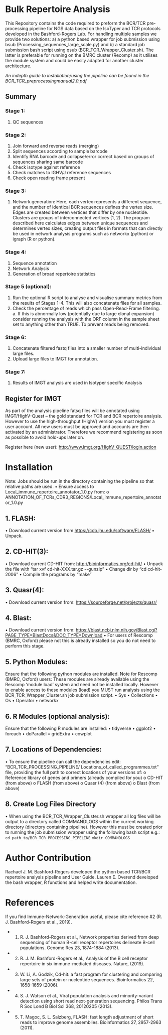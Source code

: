 # Bulk Repertoire Analysis

This Repository contains the code required to preform the BCR/TCR pre-processing pipeline for NGS data based on the IsoTyper and TCR protocols developed in the Bashford-Rogers Lab. For handling multiple samples we provide two solutions: a) a python based wrapper for job submission using bsub (Processing_sequences_large_scale.py) and b) a standard job submission bash script using qsub (BCR_TCR_Wrapper_Cluster.sh). The latter is preferable for running on the BMRC cluster (Recomp) as it utilises the module system and could be easily adapted for another cluster architecture. 

*An indepth guide to installation/using the pipeline can be found in the BCR_TCR_preprocessingmanual2.0.pdf* 

## Summary 
### Stage 1: 
1.	QC sequences
### Stage 2: 
1.	Join forward and reverse reads (merging)
2.	Split sequences according to sample barcode
3.	Identify RNA barcode and collapse/error correct based on groups of sequences sharing same barcode
4.	Check isotype against reference
5.	Check matches to IGHV/J reference sequences
6.	Check open reading frame present
### Stage 3: 
1.	Network generation: Here, each vertex represents a different sequence, and the number of identical BCR sequences defines the vertex size. Edges are created between vertices that differ by one nucleotide. Clusters are groups of interconnected vertices (1, 2). The program described here calculates edges between unique sequences and determines vertex sizes, creating output files in formats that can directly be used in network analysis programs such as networkx (python) or igraph (R or python).
### Stage 4: 
1.	Sequence annotation
2.	Network Analysis 
3.	Generation of broad repertoire statistics
### Stage 5 (optional): 
1.	Run the optional R script to analyse and visualise summary metrics from the results of Stages 1-4. This will also concatenate files for all samples.  
2.	Check the percentage of reads which pass Open-Read-Frame filtering. 
a.	If this is abnormally low (potentially due to large clonal expansion) consider running the analysis with the ORF column in the sample sheet set to anything other than TRUE. To prevent reads being removed. 
### Stage 6: 
1.	Concatenate filtered fastq files into a smaller number of multi-individual large files. 
2.	Upload large files to IMGT for annotation. 

### Stage 7: 
1.	Results of IMGT analysis are used in Isotyper specific Analysis 

## Register for IMGT
As part of the analysis pipeline fatsq files will be annotated using IMGT/HighV-Quest – the gold standard for TCR and BCR repertoire analysis. However to use the high-throughput (HighV) version you must register a user account. All new users must be approved and accounts are then activated by an administrator. Therefore we recommend registering as soon as possible to avoid hold-ups later on. 

Register here (new user): http://www.imgt.org/HighV-QUEST/login.action 

# Installation

Note: Jobs should be run in the directory containing the pipeline so that relative paths are used. 
•	Ensure access to Local_immune_repertoire_annotator_1.0.py from:
o	ANNOTATION_OF_TCRs_CDR3_REGIONS/Local_immune_repertoire_annotator_1.0.py
## 1.	FLASH: 
•	Download current version from https://ccb.jhu.edu/software/FLASH/
•	Unpack. 
## 2.	CD-HIT(3):
•	Download current CD-HIT from: http://bioinformatics.org/cd-hit/ 
•	Unpack the file with “tar xvf cd-hit-XXX.tar.gz --gunzip”
•	Change dir by “cd cd-hit-2006”
•	Compile the programs by “make”
## 3.	Quasr(4):
•	Download current version from: https://sourceforge.net/projects/quasr/
## 4.	Blast:
•	Download current version from: https://blast.ncbi.nlm.nih.gov/Blast.cgi?PAGE_TYPE=BlastDocs&DOC_TYPE=Download 
•	For users of Rescomp (BMRC, Oxford) please not this is already installed so you do not need to perform this stage. 
## 5.	Python Modules:
Ensure that the following python modules are installed.
Note for Rescomp (BMRC, Oxford) users: These modules are already available using the Rescomp ‘module load’ system and need not be installed locally. However to enable access to these modules (load) you MUST run analysis using the BCR_TCR_Wrapper_Cluster.sh job submission script. 
•	Sys
•	Collections
•	Os
•	Operator
•	networkx 
## 6.	R Modules (optional analysis): 
Ensure that the following R modules are installed: 
•	tidyverse
•	ggplot2
•	foreach
•	doParallel
•	gridExtra
•	cowplot  
## 7.	Locations of Dependencies: 
•	To ensure the pipeline can call the dependencies edit: “BCR_TCR_PROCESSING_PIPELINE/ Locations_of_called_programmes.txt” file, providing the full path to correct locations of your versions of: 
o	Reference library of genes and primers (already compiled for you)
o	CD-HIT (from above)
o	FLASH (from above)
o	Quasr (4) (from above)
o	Blast (from above)
## 8.	Create Log Files Directory
•	When using the BCR_TCR_Wrapper_Cluster.sh wrapper all log files will be output to a directory called COMMANDLOGS within the current working directory (directory containing pipeline). However this must be created prior to running the job submission wrapper using the following bash script e.g.:  
`cd path_to/BCR_TCR_PROCESSING_PIPELINE`
`mkdir COMMANDLOGS`


# Author Contribution 

Rachael J. M. Bashford-Rogers developed the python based TCR/BCR repertoire analysis pipeline and User Guide. 
Lauren E. Overend developed the bash wrapper, R functions and helped write documentation. 

# References 

If you find Immune-Network-Generation useful, please cite reference #2 (R. J. Bashford-Rogers et al., 2019). 

*	1.	R. J. Bashford-Rogers et al., Network properties derived from deep sequencing of human B-cell receptor repertoires delineate B-cell populations. Genome Res 23, 1874-1884 (2013).
* 2.	R. J. M. Bashford-Rogers et al., Analysis of the B cell receptor repertoire in six immune-mediated diseases. Nature,  (2019).
* 3.	W. Li, A. Godzik, Cd-hit: a fast program for clustering and comparing large sets of protein or nucleotide sequences. Bioinformatics 22, 1658-1659 (2006).
* 4.	S. J. Watson et al., Viral population analysis and minority-variant detection using short read next-generation sequencing. Philos Trans R Soc Lond B Biol Sci 368, 20120205 (2013).
* 5.	T. Magoc, S. L. Salzberg, FLASH: fast length adjustment of short reads to improve genome assemblies. Bioinformatics 27, 2957-2963 (2011).


